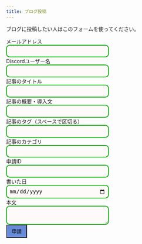 ```yaml
---
title: ブログ投稿
---
```

<style>
    .textlines {
    border: 2px solid #0a0;  /* 枠線 */
    border-radius: 0.67em;   /* 角丸 */
    padding: 0.5em;          /* 内側の余白量 */
    background-color: snow;  /* 背景色 */
    width: 20em;             /* 横幅 */
    font-size: 1em;          /* 文字サイズ */
    line-height: 1.2;        /* 行の高さ */
    size: 80%;
    }
    .submitbutton {
        padding: 0.5em 1em;
        text-decoration: none;
        background: #668ad8;
        color: #FFF
        border-bottom: solid 4px #627295
        border-radius: 3px;
    }
    .submitbutton:active {
        -webkit-transform: translateY(4px;)
        transform: translateY(4px;)
        box-shadow: 0 0 1px rgba(0, 0, 0, 0.2);
        border-bottom: none;
    }
</style>
ブログに投稿したい人はこのフォームを使ってください。<br>
<form action="https://formspree.io/f/xnqllyaw" method="POST">
  <label>
    メールアドレス<br>
    <input type="email" name="_replyto" class="textlines"></input>
  </label><br>
  <label>
    Discordユーザー名<br>
    <input type="text" name="discordusername" class="textlines"></input>
  </label><br>
  <label>
    記事のタイトル<br>
    <input type="text" name="title" class="textlines"></input>
  </label><br>
  <label>
    記事の概要・導入文<br>
    <input type="text" name="description" class="textlines"></input>
  </label><br>
  <label>
    記事のタグ（スペースで区切る）<br>
    <input type="text" name="tags" class="textlines"></input>
  </label><br>
  <label>
    記事のカテゴリ<br>
    <input type="text" name="categories" class="textlines"></input>
  </label><br>
  <label>
    申請ID<br>
    <input type="number" id="contentid" name="contentid" class="textlines" readonly></input>
    <script>
      var contentid = Math.floor( Math.random() * (9999999 + 1 - 1000000) ) + 1000000 ;
      document.getElementById("contentid").setAttribute('value', contentid)
    </script>
  </label><br>
  <label>
    書いた日<br>
    <input type="date" name="date" class="textlines"></input>
  </label><br>
  <label>
    本文<br>
    <textarea name="main" class="textlines"></textarea>
  </label><br>
  <!-- your other form fields go here -->
  <button type="submit" class="submitbutton">申請</button>
</form>